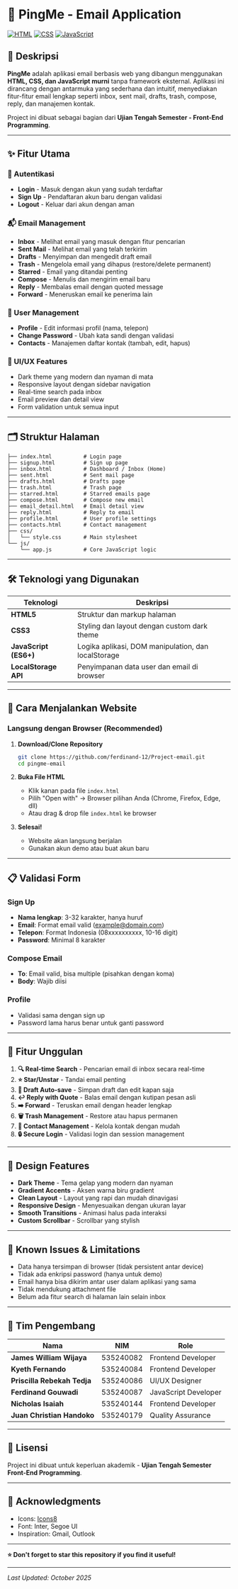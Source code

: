 # 📧 PingMe - Email Application

[![HTML](https://img.shields.io/badge/HTML5-E34F26?style=flat&logo=html5&logoColor=white)](https://developer.mozilla.org/en-US/docs/Web/HTML)
[![CSS](https://img.shields.io/badge/CSS3-1572B6?style=flat&logo=css3&logoColor=white)](https://developer.mozilla.org/en-US/docs/Web/CSS)
[![JavaScript](https://img.shields.io/badge/JavaScript-F7DF1E?style=flat&logo=javascript&logoColor=black)](https://developer.mozilla.org/en-US/docs/Web/JavaScript)

## 📌 Deskripsi

**PingMe** adalah aplikasi email berbasis web yang dibangun menggunakan **HTML, CSS, dan JavaScript murni** tanpa framework eksternal. Aplikasi ini dirancang dengan antarmuka yang sederhana dan intuitif, menyediakan fitur-fitur email lengkap seperti inbox, sent mail, drafts, trash, compose, reply, dan manajemen kontak.

Project ini dibuat sebagai bagian dari **Ujian Tengah Semester - Front-End Programming**.

---

## ✨ Fitur Utama

### 🔐 Autentikasi
- **Login** - Masuk dengan akun yang sudah terdaftar
- **Sign Up** - Pendaftaran akun baru dengan validasi
- **Logout** - Keluar dari akun dengan aman

### 📬 Email Management
- **Inbox** - Melihat email yang masuk dengan fitur pencarian
- **Sent Mail** - Melihat email yang telah terkirim
- **Drafts** - Menyimpan dan mengedit draft email
- **Trash** - Mengelola email yang dihapus (restore/delete permanent)
- **Starred** - Email yang ditandai penting
- **Compose** - Menulis dan mengirim email baru
- **Reply** - Membalas email dengan quoted message
- **Forward** - Meneruskan email ke penerima lain

### 👤 User Management
- **Profile** - Edit informasi profil (nama, telepon)
- **Change Password** - Ubah kata sandi dengan validasi
- **Contacts** - Manajemen daftar kontak (tambah, edit, hapus)

### 🎨 UI/UX Features
- Dark theme yang modern dan nyaman di mata
- Responsive layout dengan sidebar navigation
- Real-time search pada inbox
- Email preview dan detail view
- Form validation untuk semua input

---

## 🗂️ Struktur Halaman

```
├── index.html          # Login page
├── signup.html         # Sign up page
├── inbox.html          # Dashboard / Inbox (Home)
├── sent.html           # Sent mail page
├── drafts.html         # Drafts page
├── trash.html          # Trash page
├── starred.html        # Starred emails page
├── compose.html        # Compose new email
├── email_detail.html   # Email detail view
├── reply.html          # Reply to email
├── profile.html        # User profile settings
├── contacts.html       # Contact management
├── css/
│   └── style.css       # Main stylesheet
└── js/
    └── app.js          # Core JavaScript logic
```

---

## 🛠️ Teknologi yang Digunakan

| Teknologi | Deskripsi |
|-----------|-----------|
| **HTML5** | Struktur dan markup halaman |
| **CSS3** | Styling dan layout dengan custom dark theme |
| **JavaScript (ES6+)** | Logika aplikasi, DOM manipulation, dan localStorage |
| **LocalStorage API** | Penyimpanan data user dan email di browser |

---

## 🚀 Cara Menjalankan Website

### Langsung dengan Browser (Recommended)

1. **Download/Clone Repository**
   ```bash
   git clone https://github.com/ferdinand-12/Project-email.git
   cd pingme-email
   ```

2. **Buka File HTML**
   - Klik kanan pada file `index.html`
   - Pilih "Open with" → Browser pilihan Anda (Chrome, Firefox, Edge, dll)
   - Atau drag & drop file `index.html` ke browser

3. **Selesai!**
   - Website akan langsung berjalan
   - Gunakan akun demo atau buat akun baru

---

## 📋 Validasi Form

### Sign Up
- **Nama lengkap**: 3-32 karakter, hanya huruf
- **Email**: Format email valid (example@domain.com)
- **Telepon**: Format Indonesia (08xxxxxxxxxx, 10-16 digit)
- **Password**: Minimal 8 karakter

### Compose Email
- **To**: Email valid, bisa multiple (pisahkan dengan koma)
- **Body**: Wajib diisi

### Profile
- Validasi sama dengan sign up
- Password lama harus benar untuk ganti password

---

## 🎯 Fitur Unggulan

1. **🔍 Real-time Search** - Pencarian email di inbox secara real-time
2. **⭐ Star/Unstar** - Tandai email penting
3. **📝 Draft Auto-save** - Simpan draft dan edit kapan saja
4. **↩️ Reply with Quote** - Balas email dengan kutipan pesan asli
5. **➡️ Forward** - Teruskan email dengan header lengkap
6. **🗑️ Trash Management** - Restore atau hapus permanen
7. **📇 Contact Management** - Kelola kontak dengan mudah
8. **🔒 Secure Login** - Validasi login dan session management

---

## 🎨 Design Features

- **Dark Theme** - Tema gelap yang modern dan nyaman
- **Gradient Accents** - Aksen warna biru gradient
- **Clean Layout** - Layout yang rapi dan mudah dinavigasi
- **Responsive Design** - Menyesuaikan dengan ukuran layar
- **Smooth Transitions** - Animasi halus pada interaksi
- **Custom Scrollbar** - Scrollbar yang stylish

---

## 🐛 Known Issues & Limitations

- Data hanya tersimpan di browser (tidak persistent antar device)
- Tidak ada enkripsi password (hanya untuk demo)
- Email hanya bisa dikirim antar user dalam aplikasi yang sama
- Tidak mendukung attachment file
- Belum ada fitur search di halaman lain selain inbox

---

## 👥 Tim Pengembang

| Nama | NIM | Role |
|------|-----|------|
| **James William Wijaya** | 535240082 | Frontend Developer |
| **Kyeth Fernando** | 535240084 | Frontend Developer |
| **Priscilla Rebekah Tedja** | 535240086 | UI/UX Designer |
| **Ferdinand Gouwadi** | 535240087 | JavaScript Developer |
| **Nicholas Isaiah** | 535240144 | Frontend Developer |
| **Juan Christian Handoko** | 535240179 | Quality Assurance |

---

## 📄 Lisensi

Project ini dibuat untuk keperluan akademik - **Ujian Tengah Semester Front-End Programming**.

---

## 🙏 Acknowledgments

- Icons: [Icons8](https://icons8.com/)
- Font: Inter, Segoe UI
- Inspiration: Gmail, Outlook

---

**⭐ Don't forget to star this repository if you find it useful!**

---

*Last Updated: October 2025*
